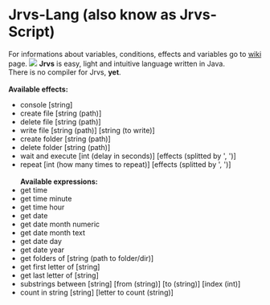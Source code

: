 # Jrvs-Lang (also know as Jrvs-Script)

For informations about variables, conditions, effects and variables go to <a target="_blank" href="https://github.com/loonypl/Jrvs-Lang/wiki">wiki</a> page.
<img src="http://i.imgur.com/NkhFCOh.png"/>
<b>Jrvs</b> is easy, light and intuitive language written in Java.<br/>
There is no compiler for Jrvs, <b>yet</b>.<br/>
<br/>
<b>Available effects:</b>
* console [string]
* create file [string (path)]
* delete file [string (path)]
* write file [string (path)] [string (to write)]
* create folder [string (path)]
* delete folder [string (path)]
* wait and execute [int (delay in seconds)] [effects (splitted by ', ')]
* repeat [int (how many times to repeat)] [effects (splitted by ', ')]
<br/><br/>
<b>Available expressions:</b>
* get time
* get time minute
* get time hour
* get date
* get date month numeric
* get date month text
* get date day
* get date year
* get folders of [string (path to folder/dir)]
* get first letter of [string]
* get last letter of [string]
* substrings between [string] [from (string)] [to (string)] [index (int)]
* count in string [string] [letter to count (string)]
